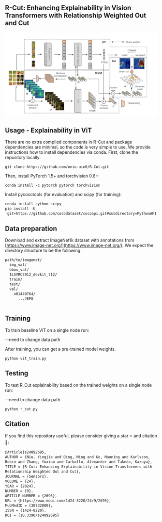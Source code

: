 ## R-Cut: Enhancing Explainability in Vision Transformers with Relationship Weighted Out and Cut
![R-Cut](https://github.com/oniu-uin0/R-Cut/blob/main/rcut.png)

## Usage - Explainability in ViT
There are no extra compiled components in R-Cut and package dependencies are minimal,
so the code is very simple to use. We provide instructions how to install dependencies via conda.
First, clone the repository locally:
```
git clone https://github.com/oniu-uin0/R-Cut.git
```
Then, install PyTorch 1.5+ and torchvision 0.6+:
```
conda install -c pytorch pytorch torchvision
```
Install pycocotools (for evaluation) and scipy (for training):
```
conda install cython scipy
pip install -U 'git+https://github.com/cocodataset/cocoapi.git#subdirectory=PythonAPI'
```

## Data preparation

Download and extract ImageNet1k dataset with annotations from
[https://www.image-net.org/](https://www.image-net.org/).
We expect the directory structure to be the following:
```
path/to/imagenet/
  img_val/
  bbox_val/
  ILSVRC2012_devkit_t12/
  train/
  test/
  val/
    n01440764/
      ...JEPG
      
```
## Training
To train baseline ViT on a single node run:

--need to change data path

After training, you can get a pre-trained model weights.
```
python vit_train.py 
```

## Testing
To test R_Cut explainability based on the trained weights on a single node run:

--need to change data path

```
python r_cut.py
```

## Citation
If you find this repository useful, please consider giving a star ⭐ and citation 🦖:
```
@Article{s24092695,
AUTHOR = {Niu, Yingjie and Ding, Ming and Ge, Maoning and Karlsson, Robin and Zhang, Yuxiao and Carballo, Alexander and Takeda, Kazuya},
TITLE = {R-Cut: Enhancing Explainability in Vision Transformers with Relationship Weighted Out and Cut},
JOURNAL = {Sensors},
VOLUME = {24},
YEAR = {2024},
NUMBER = {9},
ARTICLE-NUMBER = {2695},
URL = {https://www.mdpi.com/1424-8220/24/9/2695},
PubMedID = {38732800},
ISSN = {1424-8220},
DOI = {10.3390/s24092695}
```

